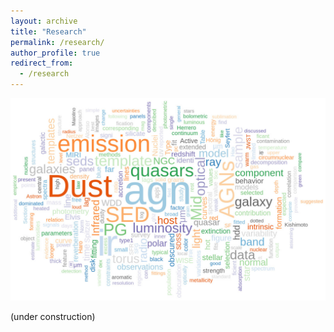 ```yaml
---
layout: archive
title: "Research"
permalink: /research/
author_profile: true
redirect_from:
  - /research
---
```



![](../images/word_cloud_2406.jpeg)

(under construction)
